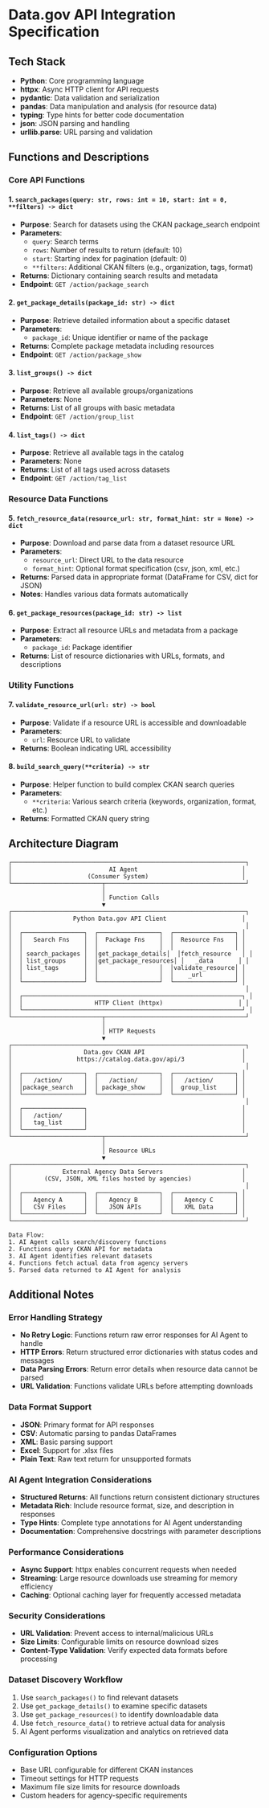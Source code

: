 # Data.gov API Integration Specification

## Tech Stack

- **Python**: Core programming language
- **httpx**: Async HTTP client for API requests
- **pydantic**: Data validation and serialization
- **pandas**: Data manipulation and analysis (for resource data)
- **typing**: Type hints for better code documentation
- **json**: JSON parsing and handling
- **urllib.parse**: URL parsing and validation

## Functions and Descriptions

### Core API Functions

#### 1. `search_packages(query: str, rows: int = 10, start: int = 0, **filters) -> dict`
- **Purpose**: Search for datasets using the CKAN package_search endpoint
- **Parameters**:
  - `query`: Search terms
  - `rows`: Number of results to return (default: 10)
  - `start`: Starting index for pagination (default: 0)
  - `**filters`: Additional CKAN filters (e.g., organization, tags, format)
- **Returns**: Dictionary containing search results and metadata
- **Endpoint**: `GET /action/package_search`

#### 2. `get_package_details(package_id: str) -> dict`
- **Purpose**: Retrieve detailed information about a specific dataset
- **Parameters**:
  - `package_id`: Unique identifier or name of the package
- **Returns**: Complete package metadata including resources
- **Endpoint**: `GET /action/package_show`

#### 3. `list_groups() -> dict`
- **Purpose**: Retrieve all available groups/organizations
- **Parameters**: None
- **Returns**: List of all groups with basic metadata
- **Endpoint**: `GET /action/group_list`

#### 4. `list_tags() -> dict`
- **Purpose**: Retrieve all available tags in the catalog
- **Parameters**: None
- **Returns**: List of all tags used across datasets
- **Endpoint**: `GET /action/tag_list`

### Resource Data Functions

#### 5. `fetch_resource_data(resource_url: str, format_hint: str = None) -> dict`
- **Purpose**: Download and parse data from a dataset resource URL
- **Parameters**:
  - `resource_url`: Direct URL to the data resource
  - `format_hint`: Optional format specification (csv, json, xml, etc.)
- **Returns**: Parsed data in appropriate format (DataFrame for CSV, dict for JSON)
- **Notes**: Handles various data formats automatically

#### 6. `get_package_resources(package_id: str) -> list`
- **Purpose**: Extract all resource URLs and metadata from a package
- **Parameters**:
  - `package_id`: Package identifier
- **Returns**: List of resource dictionaries with URLs, formats, and descriptions

### Utility Functions

#### 7. `validate_resource_url(url: str) -> bool`
- **Purpose**: Validate if a resource URL is accessible and downloadable
- **Parameters**:
  - `url`: Resource URL to validate
- **Returns**: Boolean indicating URL accessibility

#### 8. `build_search_query(**criteria) -> str`
- **Purpose**: Helper function to build complex CKAN search queries
- **Parameters**:
  - `**criteria`: Various search criteria (keywords, organization, format, etc.)
- **Returns**: Formatted CKAN query string

## Architecture Diagram

```
┌─────────────────────────────────────────────────────────────────┐
│                           AI Agent                             │
│                     (Consumer System)                          │
└─────────────────────────┬───────────────────────────────────────┘
                          │
                          │ Function Calls
                          ▼
┌─────────────────────────────────────────────────────────────────┐
│                 Python Data.gov API Client                     │
│                                                                 │
│  ┌─────────────────┐  ┌─────────────────┐  ┌─────────────────┐ │
│  │   Search Fns    │  │  Package Fns    │  │  Resource Fns   │ │
│  │                 │  │                 │  │                 │ │
│  │ search_packages │  │get_package_details│  │fetch_resource   │ │
│  │ list_groups     │  │get_package_resources│ │   _data       │ │
│  │ list_tags       │  │                 │  │validate_resource│ │
│  │                 │  │                 │  │    _url         │ │
│  └─────────────────┘  └─────────────────┘  └─────────────────┘ │
│                                                                 │
│  ┌─────────────────────────────────────────────────────────────┐ │
│  │                    HTTP Client (httpx)                     │ │
│  └─────────────────────────────────────────────────────────────┘ │
└─────────────────────────┬───────────────────────────────────────┘
                          │
                          │ HTTP Requests
                          ▼
┌─────────────────────────────────────────────────────────────────┐
│                    Data.gov CKAN API                           │
│                  https://catalog.data.gov/api/3                │
│                                                                 │
│  ┌─────────────────┐  ┌─────────────────┐  ┌─────────────────┐ │
│  │   /action/      │  │   /action/      │  │   /action/      │ │
│  │package_search   │  │ package_show    │  │  group_list     │ │
│  └─────────────────┘  └─────────────────┘  └─────────────────┘ │
│                                                                 │
│  ┌─────────────────┐                                           │
│  │   /action/      │                                           │
│  │   tag_list      │                                           │
│  └─────────────────┘                                           │
└─────────────────────────┬───────────────────────────────────────┘
                          │
                          │ Resource URLs
                          ▼
┌─────────────────────────────────────────────────────────────────┐
│              External Agency Data Servers                      │
│         (CSV, JSON, XML files hosted by agencies)              │
│                                                                 │
│  ┌─────────────────┐  ┌─────────────────┐  ┌─────────────────┐ │
│  │   Agency A      │  │   Agency B      │  │   Agency C      │ │
│  │   CSV Files     │  │   JSON APIs     │  │   XML Data      │ │
│  └─────────────────┘  └─────────────────┘  └─────────────────┘ │
└─────────────────────────────────────────────────────────────────┘

Data Flow:
1. AI Agent calls search/discovery functions
2. Functions query CKAN API for metadata
3. AI Agent identifies relevant datasets
4. Functions fetch actual data from agency servers
5. Parsed data returned to AI Agent for analysis
```

## Additional Notes

### Error Handling Strategy
- **No Retry Logic**: Functions return raw error responses for AI Agent to handle
- **HTTP Errors**: Return structured error dictionaries with status codes and messages
- **Data Parsing Errors**: Return error details when resource data cannot be parsed
- **URL Validation**: Functions validate URLs before attempting downloads

### Data Format Support
- **JSON**: Primary format for API responses
- **CSV**: Automatic parsing to pandas DataFrames
- **XML**: Basic parsing support
- **Excel**: Support for .xlsx files
- **Plain Text**: Raw text return for unsupported formats

### AI Agent Integration Considerations
- **Structured Returns**: All functions return consistent dictionary structures
- **Metadata Rich**: Include resource format, size, and description in responses
- **Type Hints**: Complete type annotations for AI Agent understanding
- **Documentation**: Comprehensive docstrings with parameter descriptions

### Performance Considerations
- **Async Support**: httpx enables concurrent requests when needed
- **Streaming**: Large resource downloads use streaming for memory efficiency
- **Caching**: Optional caching layer for frequently accessed metadata

### Security Considerations
- **URL Validation**: Prevent access to internal/malicious URLs
- **Size Limits**: Configurable limits on resource download sizes
- **Content-Type Validation**: Verify expected data formats before processing

### Dataset Discovery Workflow
1. Use `search_packages()` to find relevant datasets
2. Use `get_package_details()` to examine specific datasets
3. Use `get_package_resources()` to identify downloadable data
4. Use `fetch_resource_data()` to retrieve actual data for analysis
5. AI Agent performs visualization and analytics on retrieved data

### Configuration Options
- Base URL configurable for different CKAN instances
- Timeout settings for HTTP requests
- Maximum file size limits for resource downloads
- Custom headers for agency-specific requirements
